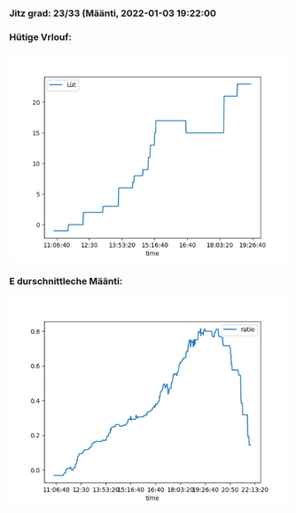 ### Jitz grad: 23/33 (Määnti, 2022-01-03 19:22:00

### Hütige Vrlouf:
![Graph](Today.png)

### E durschnittleche Määnti:
![Graph](Määnti.png)